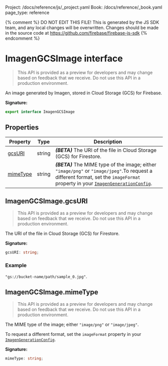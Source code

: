 Project: /docs/reference/js/_project.yaml
Book: /docs/reference/_book.yaml
page_type: reference

{% comment %}
DO NOT EDIT THIS FILE!
This is generated by the JS SDK team, and any local changes will be
overwritten. Changes should be made in the source code at
https://github.com/firebase/firebase-js-sdk
{% endcomment %}

# ImagenGCSImage interface
> This API is provided as a preview for developers and may change based on feedback that we receive. Do not use this API in a production environment.
> 

An image generated by Imagen, stored in Cloud Storage (GCS) for Firebase.

<b>Signature:</b>

```typescript
export interface ImagenGCSImage 
```

## Properties

|  Property | Type | Description |
|  --- | --- | --- |
|  [gcsURI](./vertexai.imagengcsimage.md#imagengcsimagegcsuri) | string | <b><i>(BETA)</i></b> The URI of the file in Cloud Storage (GCS) for Firestore. |
|  [mimeType](./vertexai.imagengcsimage.md#imagengcsimagemimetype) | string | <b><i>(BETA)</i></b> The MIME type of the image; either <code>&quot;image/png&quot;</code> or <code>&quot;image/jpeg&quot;</code>.<!-- -->To request a different format, set the <code>imageFormat</code> property in your <code>[ImagenGenerationConfig](./vertexai.imagengenerationconfig.md#imagengenerationconfig_interface)</code>. |

## ImagenGCSImage.gcsURI

> This API is provided as a preview for developers and may change based on feedback that we receive. Do not use this API in a production environment.
> 

The URI of the file in Cloud Storage (GCS) for Firestore.

<b>Signature:</b>

```typescript
gcsURI: string;
```

### Example

`"gs://bucket-name/path/sample_0.jpg"`<!-- -->.

## ImagenGCSImage.mimeType

> This API is provided as a preview for developers and may change based on feedback that we receive. Do not use this API in a production environment.
> 

The MIME type of the image; either `"image/png"` or `"image/jpeg"`<!-- -->.

To request a different format, set the `imageFormat` property in your <code>[ImagenGenerationConfig](./vertexai.imagengenerationconfig.md#imagengenerationconfig_interface)</code>.

<b>Signature:</b>

```typescript
mimeType: string;
```
